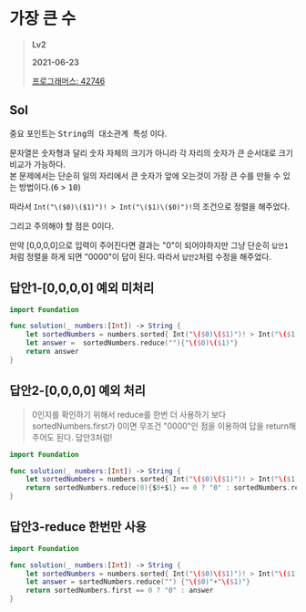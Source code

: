 # 가장 큰 수
> **Lv2**
>
> **2021-06-23**
>
> [프로그래머스: 42746](https://programmers.co.kr/learn/courses/30/lessons/42746)

## Sol


중요 포인트는 <kbd>String의 대소관계 특성</kbd> 이다.  

문자열은 숫자형과 달리 숫자 자체의 크기가 아니라 각 자리의 숫자가 큰 순서대로 크기 비교가 가능하다.  
본 문제에서는 단순히 일의 자리에서 큰 숫자가 앞에 오는것이 가장 큰 수를 만들 수 있는 방법이다.(<kbd>6</kbd> > <kbd>10</kbd>)

따라서 `Int("\($0)\($1)")! > Int("\($1)\($0)")!`의 조건으로 정렬을 해주었다.

그리고 주의해야 할 점은 0이다.

만약 [0,0,0,0]으로 입력이 주어진다면 결과는 "0"이 되어야하지만 그냥 단순히 `답안1` 처럼 정렬을 하게 되면 "0000"이 답이 된다. 따라서 `답안2`처럼 수정을 해주었다.


## 답안1-[0,0,0,0] 예외 미처리
```swift
import Foundation

func solution(_ numbers:[Int]) -> String { 
    let sortedNumbers = numbers.sorted{ Int("\($0)\($1)")! > Int("\($1)\($0)")! }
    let answer =  sortedNumbers.reduce(""){"\($0)\($1)"}  
    return answer
}
```

## 답안2-[0,0,0,0] 예외 처리
> 0인지를 확인하기 위해서 reduce를 한번 더 사용하기 보다 sortedNumbers.first가 0이면 무조건 "0000"인 점을 이용하여 답을 return해주어도 된다. 답안3처럼!
```swift
import Foundation

func solution(_ numbers:[Int]) -> String { 
    let sortedNumbers = numbers.sorted{ Int("\($0)\($1)")! > Int("\($1)\($0)")! }
    return sortedNumbers.reduce(0){$0+$1} == 0 ? "0" : sortedNumbers.reduce(""){"\($0)\($1)"}
}
```

## 답안3-reduce 한번만 사용
```swift
import Foundation

func solution(_ numbers:[Int]) -> String { 
    let sortedNumbers = numbers.sorted{ Int("\($0)\($1)")! > Int("\($1)\($0)")! }
    let answer = sortedNumbers.reduce("") {"\($0)"+"\($1)"}
    return sortedNumbers.first == 0 ? "0" : answer
}
```